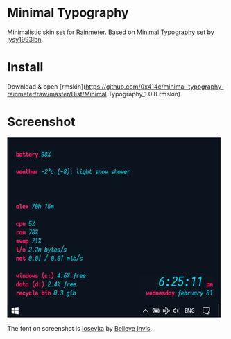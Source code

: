 # Minimal Typography
Minimalistic skin set for [Rainmeter](https://www.rainmeter.net).
Based on [Minimal Typography](http://lysy1993lbn.deviantart.com/art/Minimal-Typography-updated-1-0-7-280486134) set by [lysy1993lbn](http://lysy1993lbn.deviantart.com).

# Install
Download & open [rmskin](https://github.com/0x414c/minimal-typography-rainmeter/raw/master/Dist/Minimal Typography_1.0.8.rmskin).

# Screenshot
![screenshot](https://github.com/0x414c/minimal-typography-rainmeter/raw/master/Screenshots/New.png)

The font on screenshot is [Iosevka](https://be5invis.github.io/Iosevka) by [Belleve Invis](https://github.com/be5invis).
